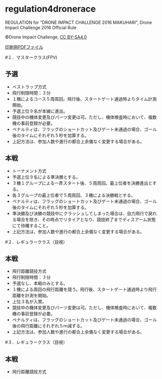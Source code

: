 # regulation4dronerace
REGULATION for "DRONE IMPACT CHALLENGE 2016 MAKUHARI", Drone Impact Challenge 2016 Official Rule

©Drone Impact Challenge, <a href="https://creativecommons.org/licenses/by-sa/4.0/deed.ja">CC BY-SA4.0</a>

<a href="https://github.com/droneimpactchallenge/regulation4dronerace/blob/master/PDFs/DIChallenge2016MAKUHARI_reglation.pdf">印刷用PDFファイル</a>


#１．マスタークラス(FPV)
## 予選
* ベストラップ方式
* 飛行制限時間：３分
* １機によるコース５周周回。飛行後、スタートゲート通過時よりタイム計測開始。
* 予選上位９名が本線に進出。
* 競技中の機体変更及びパーツ変更は可。ただし、機体検査時において、複数機の事前登録が必要。
* ペナルティは、フラッグのショートカット及びゲート未通過の場合、ゴール後のタイムにそれぞれ５秒を加算する。
* 上記方法は、参加人数や進行の都合上余儀なく変更する場合がある。

## 本戦
* トーナメント方式
* 予選上位９名による準決勝とする。
* ３機１グループによる一斉スタート後、５周周回。最上位者を決勝進出とする。
* 各３グループの最上位者で５周周回、３機による決勝戦とする。
* ペナルティは、フラッグのショートカット及びゲート未通過の場合、ゴール後のタイムにそれぞれ５秒を加算する。
* 準決勝及び決勝の競技中にクラッシュしてしまった場合は、自力飛行で戻れる場合を除き、その時点でリタイアとなり、競技終了までディスアーム状態にて待機すること。
* 上記方法は、参加人数や進行の都合上余儀なく変更する場合がある。

#２．レギュラークラス（目視）
## 本戦
* 飛行距離競技方式
* 飛行制限時間：３分
* 予選なし、本戦のみとする。
* １機による周回の飛行距離を競う。飛行後、スタートゲート通過時より飛行距離を計測を開始。
* 上位３名が入賞。
* 競技中の機体変更及びパーツ変更は可。ただし、機体検査時において、複数機の事前登録が必要。
* ペナルティは、フラッグのショートカット及びゲート未通過の場合、ゴール後の飛行距離にそれぞれ５ｍ減ずる。
* 上記方法は、参加人数や進行の都合上余儀なく変更する場合がある。
 
#３．レギュラークラス（目視）
## 本戦
* 飛行距離競技方式


